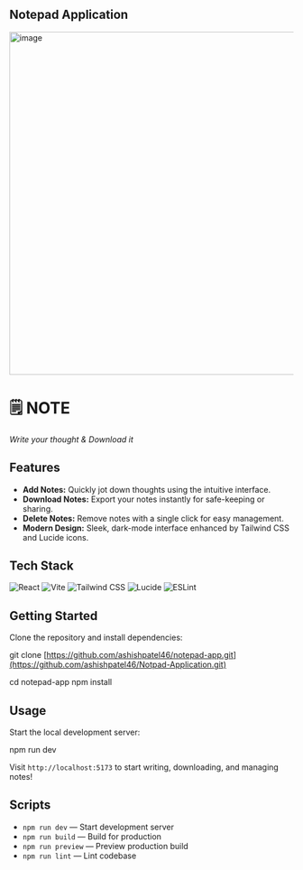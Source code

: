 ## Notepad Application
<img width="1298" height="608" alt="image" src="https://github.com/user-attachments/assets/4275eb7b-ba95-4b73-9937-44b450334bb9" />


# 🗒️ NOTE

_Write your thought & Download it_

## Features

- **Add Notes:** Quickly jot down thoughts using the intuitive interface.
- **Download Notes:** Export your notes instantly for safe-keeping or sharing.
- **Delete Notes:** Remove notes with a single click for easy management.
- **Modern Design:** Sleek, dark-mode interface enhanced by Tailwind CSS and Lucide icons.

## Tech Stack

![React](https://img.shields.io/badge/-React-61DAFB?logo=react&logoColor=white)
![Vite](https://img.shields.io/badge/-Vite-646CFF?logo=vite&logoColor=white)
![Tailwind CSS](https://img.shields.io/badge/-Tailwind%20CSS-38B2AC?logo=tailwindcss&logoColor=white)
![Lucide](https://img.shields.io/badge/-Lucide-7C3AED?logo=lucide&logoColor=white)
![ESLint](https://img.shields.io/badge/-ESLint-4B32C3?logo=eslint&logoColor=white)

## Getting Started

Clone the repository and install dependencies:

git clone [https://github.com/ashishpatel46/notepad-app.git](https://github.com/ashishpatel46/Notpad-Application.git)

cd notepad-app
npm install


## Usage

Start the local development server:

npm run dev


Visit `http://localhost:5173` to start writing, downloading, and managing notes!

## Scripts

- `npm run dev` — Start development server
- `npm run build` — Build for production
- `npm run preview` — Preview production build
- `npm run lint` — Lint codebase





